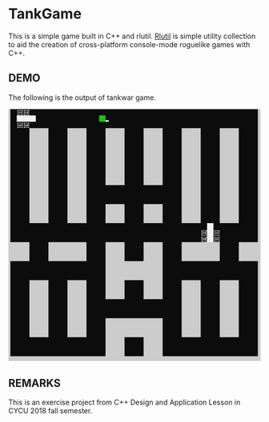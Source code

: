 # TankGame

This is a simple game built in C++ and rlutil.
[Rlutil](https://github.com/tapio/rlutil) is simple utility collection to aid the creation of cross-platform console-mode roguelike games with C++.

## DEMO

The following is the output of tankwar game.

![alt text](assets/tankgame.JPG)

## REMARKS

This is an exercise project from C++ Design and Application Lesson in CYCU 2018 fall semester.

